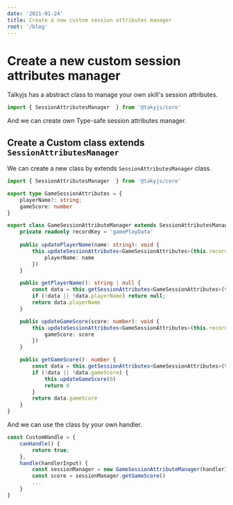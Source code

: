 ```yaml
---
date: '2021-01-24'
title: Create a new custom session attributes manager
root: '/blog'
---
```


# Create a new custom session attributes manager

Talkyjs has a abstract class to manage your own skill's session attributes.

```typescript
import { SessionAttributesManager  } from '@takyjs/core'
```

And we can create own Type-safe session attributes manager.

## Create a Custom class extends `SessionAttributesManager`

We can create a new class by extends `SessionAttributesManager` class.

```typescript
import { SessionAttributesManager  } from '@takyjs/core'

export type GameSessionAttributes = {
    playerName?: string;
    gameScore: number
}

export class GameSessionAttributeManager extends SessionAttributesManager {
    private readonly recordKey = 'gamePlayData'
    
    public updatePlayerName(name: string): void {
        this.updateSessionAttributes<GameSessionAttributes>(this.recordKey, {
            playerName: name
        })
    }

    public getPlayerName(): string | null {
        const data = this.getSessionAttributes<GameSessionAttributes>(this.recordKey)
        if (!data || !data.playerName) return null;
        return data.playerName
    }

    public updateGameScore(score: number): void {
        this.updateSessionAttributes<GameSessionAttributes>(this.recordKey, {
            gameScore: score
        })
    }

    public getGameScore(): number {
        const data = this.getSessionAttributes<GameSessionAttributes>(this.recordKey)
        if (!data || !data.gameScore) {
            this.updateGameScore(0)
            return 0
        }
        return data.gameScore
    }
}
```

And we can use the class by your own handler.

```typescript
const CustomHandle = {
    canHandle() {
        return true;
    },
    handle(handlerInput) {
        const sessionManager = new GameSessionAttributeManager(handlerInput)
        const score = sessionManager.getGameScore()
        ...
    }
}
```
